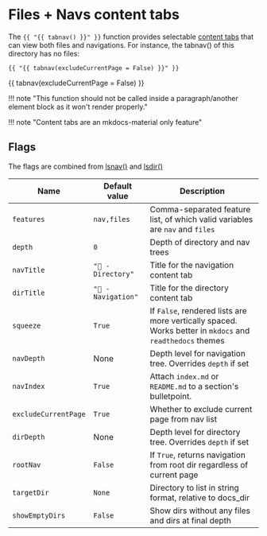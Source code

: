 # Files + Navs content tabs

The `{{ "{{ tabnav() }}" }}` function provides selectable [content tabs](https://squidfunk.github.io/mkdocs-material/reference/content-tabs/) that can view both files and navigations. For instance, the tabnav() of this directory has no files:

```
{{ "{{ tabnav(excludeCurrentPage = False) }}" }}
```

{{ tabnav(excludeCurrentPage = False) }}

!!! note "This function should not be called inside a paragraph/another element block as it won't render properly."

!!! note "Content tabs are an mkdocs-material only feature"

## Flags

The flags are combined from [lsnav()](./lsnav.md#flags) and [lsdir()](./lsdir.md#flags)

| Name                 | Default value        | Description                                                                                              |
| -------------------- | -------------------- | -------------------------------------------------------------------------------------------------------- |
| `features`           | `nav,files`          | Comma-separated feature list, of which valid variables are `nav` and `files`                             |
| `depth`              | `0`                  | Depth of directory and nav trees                                                                         |
| `navTitle`           | `"📂 - Directory"`  | Title for the navigation content tab                                                                     |
| `dirTitle`           | `"🔗 - Navigation"` | Title for the directory content tab                                                                      |
| `squeeze`            | `True`               | If `False`, rendered lists are more vertically spaced. Works better in `mkdocs` and `readthedocs` themes |
| `navDepth`           | None                 | Depth level for navigation tree. Overrides `depth` if set                                                |
| `navIndex`           | `True`               | Attach `index.md` or `README.md` to a section's bulletpoint.                                             |
| `excludeCurrentPage` | `True`               | Whether to exclude current page from nav list                                                            |
| `dirDepth`           | None                 | Depth level for directory tree. Overrides `depth` if set                                                 |
| `rootNav`            | `False`              | If `True`, returns navigation from root dir regardless of current page                                   |
| `targetDir`          | `None`               | Directory to list in string format, relative to docs_dir                                                 |
| `showEmptyDirs`      | `False`              | Show dirs without any files and dirs at final depth                                                      |
